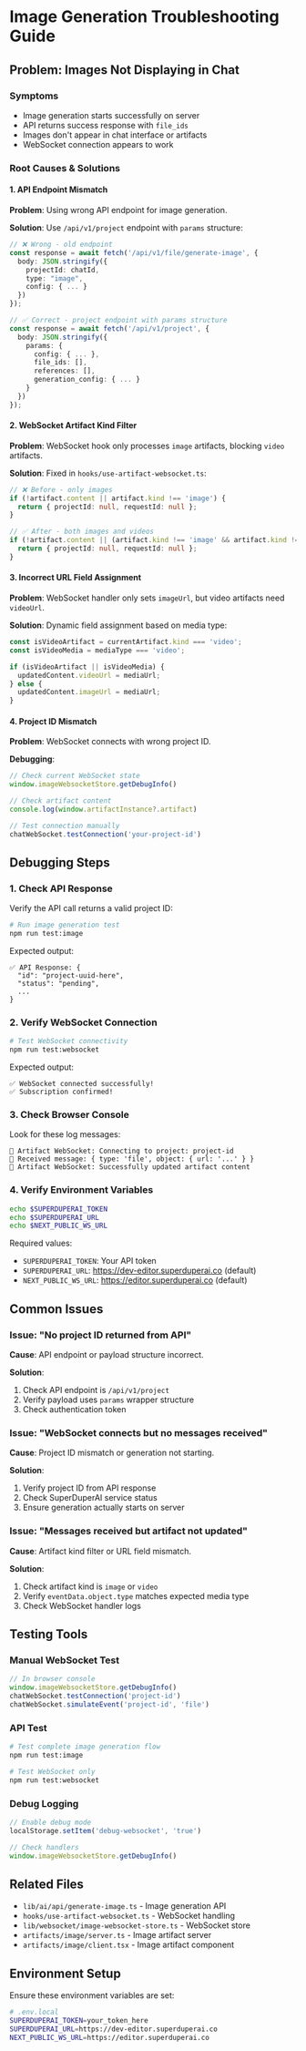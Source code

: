 # Image Generation Troubleshooting Guide

## Problem: Images Not Displaying in Chat

### Symptoms
- Image generation starts successfully on server
- API returns success response with `file_ids`
- Images don't appear in chat interface or artifacts
- WebSocket connection appears to work

### Root Causes & Solutions

#### 1. API Endpoint Mismatch

**Problem**: Using wrong API endpoint for image generation.

**Solution**: Use `/api/v1/project` endpoint with `params` structure:

```typescript
// ❌ Wrong - old endpoint
const response = await fetch('/api/v1/file/generate-image', {
  body: JSON.stringify({
    projectId: chatId,
    type: "image",
    config: { ... }
  })
});

// ✅ Correct - project endpoint with params structure
const response = await fetch('/api/v1/project', {
  body: JSON.stringify({
    params: {
      config: { ... },
      file_ids: [],
      references: [],
      generation_config: { ... }
    }
  })
});
```

#### 2. WebSocket Artifact Kind Filter

**Problem**: WebSocket hook only processes `image` artifacts, blocking `video` artifacts.

**Solution**: Fixed in `hooks/use-artifact-websocket.ts`:

```typescript
// ❌ Before - only images
if (!artifact.content || artifact.kind !== 'image') {
  return { projectId: null, requestId: null };
}

// ✅ After - both images and videos
if (!artifact.content || (artifact.kind !== 'image' && artifact.kind !== 'video')) {
  return { projectId: null, requestId: null };
}
```

#### 3. Incorrect URL Field Assignment

**Problem**: WebSocket handler only sets `imageUrl`, but video artifacts need `videoUrl`.

**Solution**: Dynamic field assignment based on media type:

```typescript
const isVideoArtifact = currentArtifact.kind === 'video';
const isVideoMedia = mediaType === 'video';

if (isVideoArtifact || isVideoMedia) {
  updatedContent.videoUrl = mediaUrl;
} else {
  updatedContent.imageUrl = mediaUrl;
}
```

#### 4. Project ID Mismatch

**Problem**: WebSocket connects with wrong project ID.

**Debugging**:
```javascript
// Check current WebSocket state
window.imageWebsocketStore.getDebugInfo()

// Check artifact content
console.log(window.artifactInstance?.artifact)

// Test connection manually
chatWebSocket.testConnection('your-project-id')
```

## Debugging Steps

### 1. Check API Response

Verify the API call returns a valid project ID:

```bash
# Run image generation test
npm run test:image
```

Expected output:
```
✅ API Response: {
  "id": "project-uuid-here",
  "status": "pending",
  ...
}
```

### 2. Verify WebSocket Connection

```bash
# Test WebSocket connectivity
npm run test:websocket
```

Expected output:
```
✅ WebSocket connected successfully!
✅ Subscription confirmed!
```

### 3. Check Browser Console

Look for these log messages:
```
🔌 Artifact WebSocket: Connecting to project: project-id
📨 Received message: { type: 'file', object: { url: '...' } }
🔌 Artifact WebSocket: Successfully updated artifact content
```

### 4. Verify Environment Variables

```bash
echo $SUPERDUPERAI_TOKEN
echo $SUPERDUPERAI_URL
echo $NEXT_PUBLIC_WS_URL
```

Required values:
- `SUPERDUPERAI_TOKEN`: Your API token
- `SUPERDUPERAI_URL`: https://dev-editor.superduperai.co (default)
- `NEXT_PUBLIC_WS_URL`: https://editor.superduperai.co (default)

## Common Issues

### Issue: "No project ID returned from API"

**Cause**: API endpoint or payload structure incorrect.

**Solution**: 
1. Check API endpoint is `/api/v1/project`
2. Verify payload uses `params` wrapper structure
3. Check authentication token

### Issue: "WebSocket connects but no messages received"

**Cause**: Project ID mismatch or generation not starting.

**Solution**:
1. Verify project ID from API response
2. Check SuperDuperAI service status
3. Ensure generation actually starts on server

### Issue: "Messages received but artifact not updated"

**Cause**: Artifact kind filter or URL field mismatch.

**Solution**:
1. Check artifact kind is `image` or `video`
2. Verify `eventData.object.type` matches expected media type
3. Check WebSocket handler logs

## Testing Tools

### Manual WebSocket Test
```javascript
// In browser console
window.imageWebsocketStore.getDebugInfo()
chatWebSocket.testConnection('project-id')
chatWebSocket.simulateEvent('project-id', 'file')
```

### API Test
```bash
# Test complete image generation flow
npm run test:image

# Test WebSocket only
npm run test:websocket
```

### Debug Logging
```javascript
// Enable debug mode
localStorage.setItem('debug-websocket', 'true')

// Check handlers
window.imageWebsocketStore.getDebugInfo()
```

## Related Files

- `lib/ai/api/generate-image.ts` - Image generation API
- `hooks/use-artifact-websocket.ts` - WebSocket handling
- `lib/websocket/image-websocket-store.ts` - WebSocket store
- `artifacts/image/server.ts` - Image artifact server
- `artifacts/image/client.tsx` - Image artifact component

## Environment Setup

Ensure these environment variables are set:

```bash
# .env.local
SUPERDUPERAI_TOKEN=your_token_here
SUPERDUPERAI_URL=https://dev-editor.superduperai.co
NEXT_PUBLIC_WS_URL=https://editor.superduperai.co
``` 